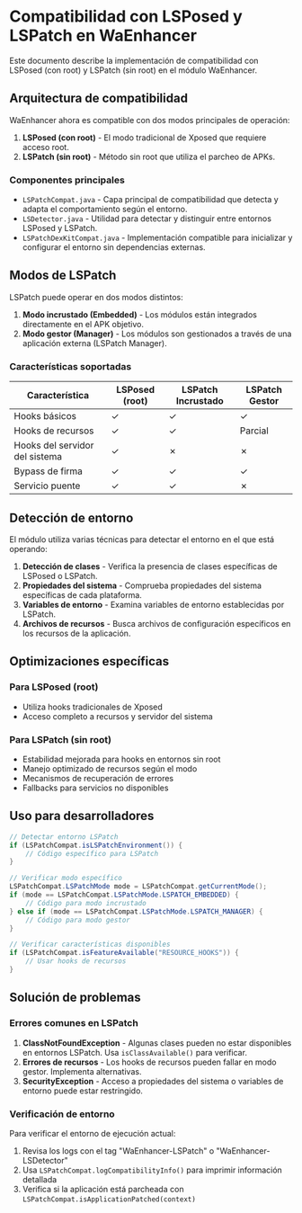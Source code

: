 # Compatibilidad con LSPosed y LSPatch en WaEnhancer

Este documento describe la implementación de compatibilidad con LSPosed (con root) y LSPatch (sin root) en el módulo WaEnhancer.

## Arquitectura de compatibilidad

WaEnhancer ahora es compatible con dos modos principales de operación:

1. **LSPosed (con root)** - El modo tradicional de Xposed que requiere acceso root.
2. **LSPatch (sin root)** - Método sin root que utiliza el parcheo de APKs.

### Componentes principales

- `LSPatchCompat.java` - Capa principal de compatibilidad que detecta y adapta el comportamiento según el entorno.
- `LSDetector.java` - Utilidad para detectar y distinguir entre entornos LSPosed y LSPatch.
- `LSPatchDexKitCompat.java` - Implementación compatible para inicializar y configurar el entorno sin dependencias externas.

## Modos de LSPatch

LSPatch puede operar en dos modos distintos:

1. **Modo incrustado (Embedded)** - Los módulos están integrados directamente en el APK objetivo.
2. **Modo gestor (Manager)** - Los módulos son gestionados a través de una aplicación externa (LSPatch Manager).

### Características soportadas

| Característica                 | LSPosed (root) | LSPatch Incrustado | LSPatch Gestor |
| ------------------------------ | -------------- | ------------------ | -------------- |
| Hooks básicos                  | ✓              | ✓                  | ✓              |
| Hooks de recursos              | ✓              | ✓                  | Parcial        |
| Hooks del servidor del sistema | ✓              | ✗                  | ✗              |
| Bypass de firma                | ✓              | ✓                  | ✓              |
| Servicio puente                | ✓              | ✓                  | ✗              |

## Detección de entorno

El módulo utiliza varias técnicas para detectar el entorno en el que está operando:

1. **Detección de clases** - Verifica la presencia de clases específicas de LSPosed o LSPatch.
2. **Propiedades del sistema** - Comprueba propiedades del sistema específicas de cada plataforma.
3. **Variables de entorno** - Examina variables de entorno establecidas por LSPatch.
4. **Archivos de recursos** - Busca archivos de configuración específicos en los recursos de la aplicación.

## Optimizaciones específicas

### Para LSPosed (root)

- Utiliza hooks tradicionales de Xposed
- Acceso completo a recursos y servidor del sistema

### Para LSPatch (sin root)

- Estabilidad mejorada para hooks en entornos sin root
- Manejo optimizado de recursos según el modo
- Mecanismos de recuperación de errores
- Fallbacks para servicios no disponibles

## Uso para desarrolladores

```java
// Detectar entorno LSPatch
if (LSPatchCompat.isLSPatchEnvironment()) {
    // Código específico para LSPatch
}

// Verificar modo específico
LSPatchCompat.LSPatchMode mode = LSPatchCompat.getCurrentMode();
if (mode == LSPatchCompat.LSPatchMode.LSPATCH_EMBEDDED) {
    // Código para modo incrustado
} else if (mode == LSPatchCompat.LSPatchMode.LSPATCH_MANAGER) {
    // Código para modo gestor
}

// Verificar características disponibles
if (LSPatchCompat.isFeatureAvailable("RESOURCE_HOOKS")) {
    // Usar hooks de recursos
}
```

## Solución de problemas

### Errores comunes en LSPatch

1. **ClassNotFoundException** - Algunas clases pueden no estar disponibles en entornos LSPatch. Usa `isClassAvailable()` para verificar.
2. **Errores de recursos** - Los hooks de recursos pueden fallar en modo gestor. Implementa alternativas.
3. **SecurityException** - Acceso a propiedades del sistema o variables de entorno puede estar restringido.

### Verificación de entorno

Para verificar el entorno de ejecución actual:

1. Revisa los logs con el tag "WaEnhancer-LSPatch" o "WaEnhancer-LSDetector"
2. Usa `LSPatchCompat.logCompatibilityInfo()` para imprimir información detallada
3. Verifica si la aplicación está parcheada con `LSPatchCompat.isApplicationPatched(context)`
